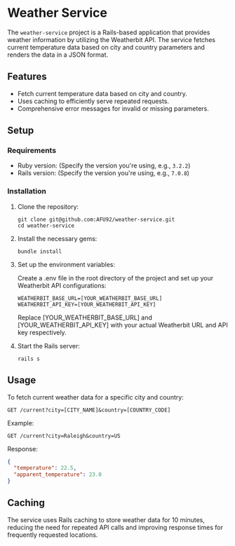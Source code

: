 # Weather Service

The `weather-service` project is a Rails-based application that provides weather information by utilizing the Weatherbit API. The service fetches current temperature data based on city and country parameters and renders the data in a JSON format.

## Features

- Fetch current temperature data based on city and country.
- Uses caching to efficiently serve repeated requests.
- Comprehensive error messages for invalid or missing parameters.

## Setup

### Requirements

- Ruby version: (Specify the version you're using, e.g., `3.2.2`)
- Rails version: (Specify the version you're using, e.g., `7.0.8`)

### Installation

1. Clone the repository:

   ```
   git clone git@github.com:AFU92/weather-service.git
   cd weather-service
   ```

2. Install the necessary gems:

   ```
   bundle install
   ```

3. Set up the environment variables:

   Create a .env file in the root directory of the project and set up your Weatherbit API configurations:

   ```
   WEATHERBIT_BASE_URL=[YOUR_WEATHERBIT_BASE_URL]
   WEATHERBIT_API_KEY=[YOUR_WEATHERBIT_API_KEY]
   ```
   Replace [YOUR_WEATHERBIT_BASE_URL] and [YOUR_WEATHERBIT_API_KEY] with your actual Weatherbit URL and API key respectively. 

4. Start the Rails server:

   ```
   rails s
   ```

## Usage

To fetch current weather data for a specific city and country:

```
GET /current?city=[CITY_NAME]&country=[COUNTRY_CODE]
```

Example:

```
GET /current?city=Raleigh&country=US
```

Response:

```json
{
  "temperature": 22.5,
  "apparent_temperature": 23.0
}
```

## Caching

The service uses Rails caching to store weather data for 10 minutes, reducing the need for repeated API calls and improving response times for frequently requested locations.



